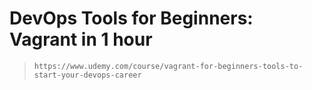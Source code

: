 # DevOps Tools for Beginners: Vagrant in 1 hour

> `https://www.udemy.com/course/vagrant-for-beginners-tools-to-start-your-devops-career`

